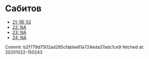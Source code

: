 # Сабитов
- [21: RE 02](21.md)
- [22: NA](22.md)
- [23: NA](23.md)
- [24: NA](24.md)

Commit: b2f779d7502ad285cfabbe61a724eda37adc1ce9
 fetched at: 20201022-150243
